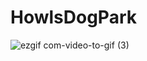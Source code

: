 # HowlsDogPark
![ezgif com-video-to-gif (3)](https://github.com/BrentCleary/HowlsDogPark/assets/69173728/7bb9f90f-f1c1-4804-be70-b6c84754c649)
